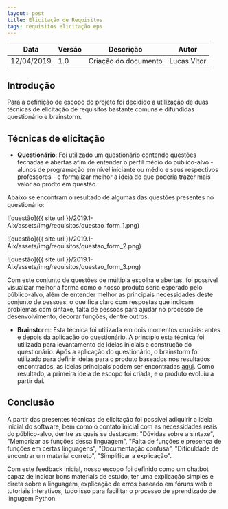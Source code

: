 ```yaml
---
layout: post
title: Elicitação de Requisitos
tags: requisitos elicitação eps 
---
```

|Data   |Versão   |Descrição   |Autor   |
|---|---|---|---|
|12/04/2019   | 1.0  |Criação do documento   |Lucas VItor  |


## Introdução

Para a definição de escopo do projeto foi decidido a utilização de duas técnicas de elicitação de requisitos bastante comuns e difundidas questionário e brainstorm.

## Técnicas de elicitação

- **Questionário**: Foi utilizado um questionário contendo questões fechadas e abertas afim de entender o perfil médio do público-alvo - alunos de programação em nível iniciante ou médio e seus respectivos professores - e formalizar melhor a ideia do que poderia trazer mais valor ao prodto em questão.

Abaixo se encontram o resultado de algumas das questões presentes no questionário:

![questão]({{ site.url }}/2019.1-Aix/assets/img/requisitos/questao_form_1.png)

![questão]({{ site.url }}/2019.1-Aix/assets/img/requisitos/questao_form_2.png)

![questão]({{ site.url }}/2019.1-Aix/assets/img/requisitos/questao_form_3.png)

Com este conjunto de questões de múltipla escolha e abertas, foi possível visualizar melhor a forma como o nosso produto seria esperado pelo público-alvo, além de entender melhor as principais necessidades deste conjunto de pessoas, o que fica claro com respostas que indicam problemas com sintaxe, falta de pessoas para ajudar no processo de desenvolvimento, decorar funções, dentre outros.

- **Brainstorm**: Esta técnica foi utilizada em dois momentos cruciais: antes e depois da aplicação do questionário. A princípio esta técnica foi utilizada para levantamento de ideias iniciais e construção do questionário. Após a aplicação do questionário, o brainstorm foi utilizado para definir ideias para o produto baseados nos resultados encontrados, as ideias principais podem ser encontradas [aqui](https://docs.google.com/document/d/1ukiJ-Ey-jMqDXRfZNg1u4mDvyFxBAwNNXWEeehiBnnw/edit?usp=sharing). Como resultado, a primeira ideia de escopo foi criada, e o produto evoluiu a partir daí.


## Conclusão

A partir das presentes técnicas de elicitação foi possível adiquirir a ideia inicial do software, bem como o contato inicial com as necessidades reais do público-alvo, dentre as quais se destacam: "Dúvidas sobre a sintaxe", "Memorizar as funções dessa linguagem", "Falta de funções e presença de funções em certas linguagens", "Documentação confusa", "Dificuldade de encontrar um material correto", "Simplificar a explicação".

Com este feedback inicial, nosso escopo foi definido como um chatbot capaz de indicar bons materiais de estudo, ter uma explicação simples e direta sobre a linguagem, explicação de erros baseado em fóruns web e tutoriais interativos, tudo isso para facilitar o processo de aprendizado de lingugem Python.